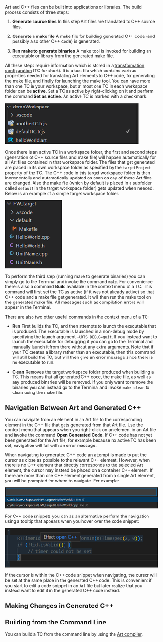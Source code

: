 Art and C++ files can be built into applications or libraries. The build process consists of three steps:

1. **Generate source files**
In this step Art files are translated to C++ source files. 

2. **Generate a make file**
A make file for building generated C++ code (and possibly also other C++ code) is generated.

3. **Run make to generate binaries**
A make tool is invoked for building an executable or library from the generated make file.

All these steps require information which is stored in a [transformation configuration](transformation-configurations.md) (TC for short). It is a text file which contains various properties needed for translating Art elements to C++ code, for generating the make file, and finally for launching the make tool. You can have more than one TC in your workspace, but at most one TC in each workspace folder can be **active**. Set a TC as active by right-clicking on it and perform the command **Set as Active**. An active TC is marked with a checkmark.

![](images/active-tc.png)

Once there is an active TC in a workspace folder, the first and second steps (generation of C++ source files and make file) will happen automatically for all Art files contained in that workspace folder. The files that get generated are placed in its own workspace folder as specified by the `targetProject` property of the TC. The C++ code in this target workspace folder is then incrementally and automatically updated as soon as any of these Art files are changed. Also the make file (which by default is placed in a subfolder called `default` in the target workspace folder) gets updated when needed. Below is an example of a simple target workspace folder.

![](images/target-workspace-folder.png)

To perform the third step (running make to generate binaries) you can simply go to the Terminal and invoke the command `make`. For convenience there is also a command **Build** available in the context menu of a TC. This command will first set the TC as active (if it was not already active) so that C++ code and a make file get generated. It will then run the make tool on the generated make file. All messages such as compilation errors will appear in the Terminal.

There are also two other useful commands in the context menu of a TC:

* **Run**
First builds the TC, and then attempts to launch the executable that is produced. The executable is launched in a non-debug mode by specifying the launch argument `-URTS_DEBUG=quit`. If you instead want to launch the executable for debugging it you can go to the Terminal and manually launch it from there without any extra arguments. Note that if your TC creates a library rather than an executable, then this command will still build the TC, but will then give an error message since there is no executable to run.

* **Clean**
Removes the target workspace folder produced when building a TC. This means that all generated C++ code, the make file, as well as any produced binaries will be removed. If you only want to remove the binaries you can instead go to the Terminal and invoke `make clean` to clean using the make file.

## Navigation Between Art and Generated C++
You can navigate from an element in an Art file to the corresponding element in the C++ file that gets generated from that Art file. Use the context menu that appears when you right-click on an element in an Art file and invoke the command **Open Generated Code**. If C++ code has not yet been generated for the Art file, for example because no active TC has been set, navigation will fail with an error message.

When navigating to generated C++ code an attempt is made to put the cursor as close as possible to the relevant C++ element. However, when there is no C++ element that directly corresponds to the selected Art element, the cursor may instead be placed on a container C++ element. If there are more than one C++ element generated from a single Art element, you will be prompted for where to navigate. For example:

![](images/multiple-cpp-elements-navigation.png)

For C++ code snippets you can as an alternative perform the navigation using a tooltip that appears when you hover over the code snippet:

![](images/navigate-cpp-tooltip.png)

If the cursor is within the C++ code snippet when navigating, the cursor will be set at the same place in the generated C++ code. This is convenient if you start to edit a code snippet in an Art file but later realize that you instead want to edit it in the generated C++ code instead.

## Making Changes in Generated C++

## Building from the Command Line
You can build a TC from the command line by using the [Art compiler](art-compiler.md).
